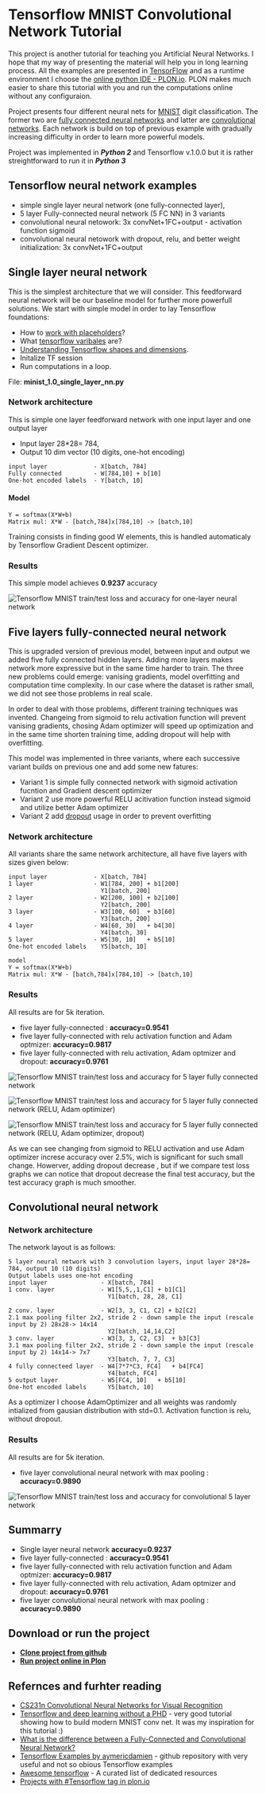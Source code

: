 # Tensorflow MNIST Convolutional Network Tutorial

This project is another tutorial for teaching you Artificial Neural Networks. 
I hope that my way of presenting the material will help you in long learning process. 
All the examples are presented in [TensorFlow](https://www.tensorflow.org/) and as a runtime environment 
I choose the [online python IDE - PLON.io](https://plon.io). PLON makes much easier to share this tutorial 
with you and run the computations online without any configuraion.

Project presents four different neural nets for [MNIST](http://yann.lecun.com/exdb/mnist/) digit classification. 
The former two are [fully connected neural networks](https://en.wikipedia.org/wiki/Artificial_neural_network) and latter are [convolutional networks](https://en.wikipedia.org/wiki/Convolutional_neural_network). 
Each network is build on top of previous example with gradually increasing difficulty in order to learn more powerful models.


Project was implemented in ***Python 2*** and Tensorflow v.1.0.0 but it is rather streightforward to run 
it in ***Python 3***


## Tensorflow neural network examples

* simple single layer neural network (one fully-connected layer), 
* 5 layer Fully-connected neural network (5 FC NN) in 3 variants
* convolutional neural netowork: 3x convNet+1FC+output - activation function sigmoid
* convolutional neural netowork with dropout, relu, and better weight initialization: 3x convNet+1FC+output 


## Single layer neural network

This is the simplest architecture that we will consider. This feedforward neural network will be our baseline model for further more powerfull solutions.
We start with simple model in order to lay Tensorflow foundations: 

* How to [work with placeholders](https://www.tensorflow.org/versions/r0.11/api_docs/python/io_ops/placeholders)?
* What [tensorflow varibales](https://www.tensorflow.org/api_docs/python/tf/Variable) are? 
* [Understanding Tensorflow shapes and dimensions](https://blog.metaflow.fr/shapes-and-dynamic-dimensions-in-tensorflow-7b1fe79be363).
* Initalize TF session
* Run computations in a loop.

File: **minist\_1.0\_single\_layer\_nn.py**


### Network architecture

This is simple one layer feedforward network with one input layer and one output layer

* Input layer 28*28= 784, 
* Output 10 dim vector (10 digits, one-hot encoding)

```
input layer             - X[batch, 784]
Fully connected         - W[784,10] + b[10]
One-hot encoded labels  - Y[batch, 10]
```

#### Model 

```
Y = softmax(X*W+b)
Matrix mul: X*W - [batch,784]x[784,10] -> [batch,10]
```

Training consists in finding good W elements,  this is handled automaticaly by Tensorflow Gradient Descent optimizer.


### Results

This simple model achieves **0.9237** accuracy

![Tensorflow MNIST train/test loss and accuracy for one-layer neural network](https://plon.io/files/58e3bfaf1b12ce00012bd731)



## Five layers fully-connected neural network

This is upgraded version of previous model, between input and output we added five fully connected hidden layers. Adding more layers makes network more expressive but in the same time harder to train. The three new problems could emerge: vanising gradients, model overfitting and computation time complexity. In our case where the dataset is rather small, we did not see those problems in real scale.

In order to deal with those problems, different training techniques was invented. Changeing from sigmoid to relu activation function will prevent vanising gradients, chosing Adam optimizer will speed up  optimization and in the same time shorten training time, adding dropout will help with overfitting.

This model was implemented in three variants, where each successive variant builds on previous one and add some new fatures:

* Variant 1 is simple fully connected network with sigmoid activation fucntion and Gradient descent optimizer
* Variant 2 use more powerful RELU acitivation function instead sigmoid and utilize better Adam optimizer
* Variant 2 add [dropout](https://www.cs.toronto.edu/~hinton/absps/JMLRdropout.pdf) usage in order to prevent overfitting



### Network architecture

All variants share the same network architecture, all have five layers with sizes given below:

```
input layer             - X[batch, 784]
1 layer                 - W1[784, 200] + b1[200]
                          Y1[batch, 200] 
2 layer                 - W2[200, 100] + b2[100]
                          Y2[batch, 200] 
3 layer                 - W3[100, 60]  + b3[60]
                          Y3[batch, 200] 
4 layer                 - W4[60, 30]   + b4[30]
                          Y4[batch, 30] 
5 layer                 - W5[30, 10]   + b5[10]
One-hot encoded labels    Y5[batch, 10]

model
Y = softmax(X*W+b)
Matrix mul: X*W - [batch,784]x[784,10] -> [batch,10]
```

### Results

All results are for 5k iteration.

* five layer fully-connected : **accuracy=0.9541**
* five layer fully-connected with relu activation function and Adam optmizer: **accuracy=0.9817**
* five layer fully-connected with relu activation, Adam optmizer and dropout: **accuracy=0.9761**


![Tensorflow MNIST train/test loss and accuracy for 5 layer fully connected network](https://plon.io/files/58e409241b12ce00012bd733)

![Tensorflow MNIST train/test loss and accuracy for 5 layer fully connected network (RELU, Adam optimizer)](https://plon.io/files/58e40dba1b12ce00012bd735)

![Tensorflow MNIST train/test loss and accuracy for 5 layer fully connected network (RELU, Adam optimizer, dropout)](https://plon.io/files/58e40ec91b12ce00012bd737)

As we can see changing from sigmoid to RELU activation and use Adam optimizer increse accuracy over 2.5%, wich is 
significant for such small change. Howerver, adding dropout decrease , but if we compare test loss graphs
we can notice that dropout decrease the final test accuracy, but the test accuracy graph is much smoother.



## Convolutional neural network

### Network architecture

The network layout is as follows:
```
5 layer neural network with 3 convolution layers, input layer 28*28= 784, output 10 (10 digits)
Output labels uses one-hot encoding
input layer               - X[batch, 784]
1 conv. layer             - W1[5,5,,1,C1] + b1[C1]
                            Y1[batch, 28, 28, C1]
 
2 conv. layer             - W2[3, 3, C1, C2] + b2[C2]
2.1 max pooling filter 2x2, stride 2 - down sample the input (rescale input by 2) 28x28-> 14x14
                            Y2[batch, 14,14,C2] 
3 conv. layer             - W3[3, 3, C2, C3]  + b3[C3]
3.1 max pooling filter 2x2, stride 2 - down sample the input (rescale input by 2) 14x14-> 7x7
                            Y3[batch, 7, 7, C3] 
4 fully connecteed layer  - W4[7*7*C3, FC4]   + b4[FC4]
                            Y4[batch, FC4] 
5 output layer            - W5[FC4, 10]   + b5[10]
One-hot encoded labels      Y5[batch, 10]
```

As a optimizer I choose AdamOptimizer and all weights was randomly intialized from gausian distribution
with std=0.1. Activation function is relu, without dropout.


### Results

All results are for 5k iteration.

* five layer convolutional neural network with max pooling : **accuracy=0.9890**


![Tensorflow MNIST train/test loss and accuracy for convolutional 5 layer network](https://plon.io/files/595b0753c0265100013c2c07)



## Summarry

* Single layer neural network **accuracy=0.9237** 
* five layer fully-connected : **accuracy=0.9541**
* five layer fully-connected with relu activation function and Adam optmizer: **accuracy=0.9817**
* five layer fully-connected with relu activation, Adam optmizer and dropout: **accuracy=0.9761**
* five layer convolutional neural network with max pooling : **accuracy=0.9890**

## Download or run the project


* **[Clone project from github](https://github.com/ksopyla/tensorflow-mnist-convnets)**
* **[Run project online in Plon](https://plon.io/explore/tensorflow-mnist-convolutio/dNiShdMM47C6oe1D2)**




## Refernces and furhter reading

* [CS231n Convolutional Neural Networks for Visual Recognition](http://cs231n.github.io/convolutional-networks/)
* [Tensorflow and deep learning without a PHD](https://codelabs.developers.google.com/codelabs/cloud-tensorflow-mnist/) - very good tutorial showing how to build modern MNIST conv net. It was my inspiration for this tutorial :)
* [What is the difference between a Fully-Connected and Convolutional Neural Network?](https://www.reddit.com/r/MachineLearning/comments/3yy7ko/what_is_the_difference_between_a_fullyconnected/)
* [Tensorflow Examples by aymericdamien](aymericdamien/TensorFlow-Examples) - github repository with very useful and not so obious Tensorflow examples
* [Awesome tensorflow](https://github.com/jtoy/awesome-tensorflow) - A curated list of dedicated resources
* [Projects with #Tensorflow tag in plon.io](https://plon.io/explore/tag/tensoflow)

